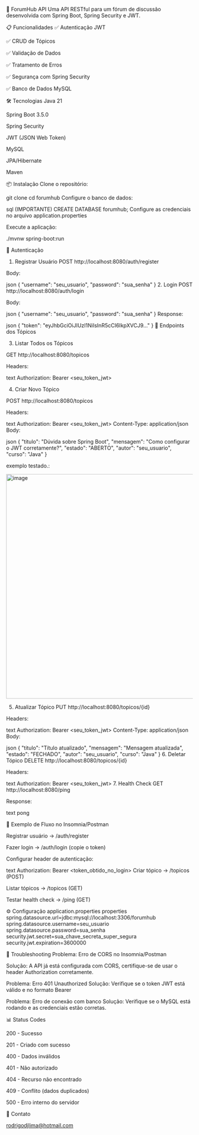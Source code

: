 🚀 ForumHub API
Uma API RESTful para um fórum de discussão desenvolvida com Spring Boot, Spring Security e JWT.

📋 Funcionalidades
✅ Autenticação JWT

✅ CRUD de Tópicos

✅ Validação de Dados

✅ Tratamento de Erros

✅ Segurança com Spring Security

✅ Banco de Dados MySQL

🛠️ Tecnologias
Java 21

Spring Boot 3.5.0

Spring Security

JWT (JSON Web Token)

MySQL

JPA/Hibernate

Maven

📦 Instalação
Clone o repositório:


git clone <url-do-repositorio>
cd forumhub
Configure o banco de dados:

sql (IMPORTANTE)
CREATE DATABASE forumhub;
Configure as credenciais no arquivo application.properties

Execute a aplicação:


./mvnw spring-boot:run

🔐 Autenticação
1. Registrar Usuário
POST http://localhost:8080/auth/register

Body:

json
{
  "username": "seu_usuario",
  "password": "sua_senha"
}
2. Login
POST http://localhost:8080/auth/login

Body:

json
{
  "username": "seu_usuario",
  "password": "sua_senha"
}
Response:

json
{
  "token": "eyJhbGciOiJIUzI1NiIsInR5cCI6IkpXVCJ9..."
}
📝 Endpoints dos Tópicos

3. Listar Todos os Tópicos

GET http://localhost:8080/topicos

Headers:

text
Authorization: Bearer <seu_token_jwt>

4. Criar Novo Tópico

POST http://localhost:8080/topicos

Headers:

text
Authorization: Bearer <seu_token_jwt>
Content-Type: application/json
Body:

json
{
  "titulo": "Dúvida sobre Spring Boot",
  "mensagem": "Como configurar o JWT corretamente?",
  "estado": "ABERTO",
  "autor": "seu_usuario",
  "curso": "Java"
}

exemplo testado.:

<img width="1465" height="605" alt="image" src="https://github.com/user-attachments/assets/4c1ff161-59d4-4a49-93b9-d57bb0b3ee16" />


5. Atualizar Tópico
PUT http://localhost:8080/topicos/{id}

Headers:

text
Authorization: Bearer <seu_token_jwt>
Content-Type: application/json
Body:

json
{
  "titulo": "Título atualizado",
  "mensagem": "Mensagem atualizada",
  "estado": "FECHADO",
  "autor": "seu_usuario",
  "curso": "Java"
}
6. Deletar Tópico
DELETE http://localhost:8080/topicos/{id}

Headers:

text
Authorization: Bearer <seu_token_jwt>
7. Health Check
GET http://localhost:8080/ping

Response:

text
pong

🎯 Exemplo de Fluxo no Insomnia/Postman

Registrar usuário → /auth/register

Fazer login → /auth/login (copie o token)

Configurar header de autenticação:

text
Authorization: Bearer <token_obtido_no_login>
Criar tópico → /topicos (POST)

Listar tópicos → /topicos (GET)

Testar health check → /ping (GET)

⚙️ Configuração
application.properties
properties
spring.datasource.url=jdbc:mysql://localhost:3306/forumhub
spring.datasource.username=seu_usuario
spring.datasource.password=sua_senha
security.jwt.secret=sua_chave_secreta_super_segura
security.jwt.expiration=3600000

🐛 Troubleshooting
Problema: Erro de CORS no Insomnia/Postman

Solução: A API já está configurada com CORS, certifique-se de usar o header Authorization corretamente.

Problema: Erro 401 Unauthorized
Solução: Verifique se o token JWT está válido e no formato Bearer <token>

Problema: Erro de conexão com banco
Solução: Verifique se o MySQL está rodando e as credenciais estão corretas.

📊 Status Codes

200 - Sucesso

201 - Criado com sucesso

400 - Dados inválidos

401 - Não autorizado

404 - Recurso não encontrado

409 - Conflito (dados duplicados)

500 - Erro interno do servidor

📧 Contato

rodrigodjlima@hotmail.com

